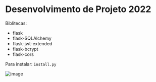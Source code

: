 # Desenvolvimento de Projeto 2022

Biblitecas:
 - flask
 - flask-SQLAlchemy
 - flask-jwt-extended
 - flask-bcrypt
 - flask-cors

Para instalar: `install.py`

![image](https://occ-0-2705-3212.1.nflxso.net/dnm/api/v6/9pS1daC2n6UGc3dUogvWIPMR_OU/AAAABdhuMT88XYblZsns_J4s_e76B7jEPFp93Bwc3g4LN9W2Dly9QiRS_vJhYILjnVgXU8qRPhqr5_uW6ie1ECSwNhZABLwKOKGGJafi6q7weJM-2Usl0_NjCCNS.jpg?r=f9c)
